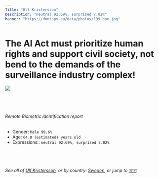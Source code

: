 ```yaml
---
Title: "Ulf Kristersson"
Description: "neutral 92.69%, surprised 7.02%"
banner: "https://dontspy.eu/data/photos/199_box.jpg"
---
```


# The AI Act must prioritize human rights and support civil society, not bend to the demands of the surveillance industry complex!

<link rel="stylesheet" type="text/css" href="/css/blog.css" />

<div class="is-fake" hidden>

_This image is **clearly fake**_, yet we [continue to collect them because the AI Act negotiations](/blog/why-deepfake/) are heading in a direction that will only make people's lives more complicated. For a more in-depth explanation, read: [Double threat: why losing the battle against Face Biometrics would fuel the proliferation of deepfakes](/blog/the-dual-threat-how-losing-the-biometric-battle-fuels-deepfake-proliferation/).


</div>

<!-- <img src="https://dontspy.eu/data/photos/54_box.jpg" /> -->
<img src="https://dontspy.eu/data/photos/199_box.jpg" />

## <br>

###### Remote Biometric Identification report

* <span class="label">Gender:</span> `Male 99.6%`
* <span class="label">Age:</span> `64.8 (estimated) years old`
* <span class="label">Expressions::</span> `neutral 92.69%, surprised 7.02%`

## <br>

###### See all of [Ulf Kristersson](/policymaker#Ulf%20Kristersson), or by country: [Sweden](/country#Sweden), or jump to [🇩🇪](/x/174).

## <br>
